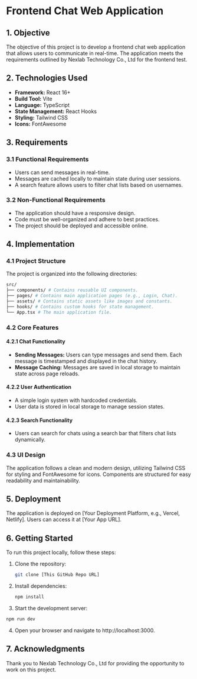 # Frontend Chat Web Application

## 1. Objective
The objective of this project is to develop a frontend chat web application that allows users to communicate in real-time. The application meets the requirements outlined by Nexlab Technology Co., Ltd for the frontend test.

## 2. Technologies Used
- **Framework:** React 16+
- **Build Tool:** Vite
- **Language:** TypeScript
- **State Management:** React Hooks
- **Styling:** Tailwind CSS
- **Icons:** FontAwesome

## 3. Requirements

### 3.1 Functional Requirements
- Users can send messages in real-time.
- Messages are cached locally to maintain state during user sessions.
- A search feature allows users to filter chat lists based on usernames.

### 3.2 Non-Functional Requirements
- The application should have a responsive design.
- Code must be well-organized and adhere to best practices.
- The project should be deployed and accessible online.

## 4. Implementation

### 4.1 Project Structure
The project is organized into the following directories:
```bash
src/ 
├── components/ # Contains reusable UI components. 
├── pages/ # Contains main application pages (e.g., Login, Chat). 
├── assets/ # Contains static assets like images and constants. 
├── hooks/ # Contains custom hooks for state management. 
└── App.tsx # The main application file.
```

### 4.2 Core Features

#### 4.2.1 Chat Functionality
- **Sending Messages:** Users can type messages and send them. Each message is timestamped and displayed in the chat history.
- **Message Caching:** Messages are saved in local storage to maintain state across page reloads.

#### 4.2.2 User Authentication
- A simple login system with hardcoded credentials.
- User data is stored in local storage to manage session states.

#### 4.2.3 Search Functionality
- Users can search for chats using a search bar that filters chat lists dynamically.

### 4.3 UI Design
The application follows a clean and modern design, utilizing Tailwind CSS for styling and FontAwesome for icons. Components are structured for easy readability and maintainability.

## 5. Deployment
The application is deployed on [Your Deployment Platform, e.g., Vercel, Netlify]. Users can access it at [Your App URL].

## 6. Getting Started
To run this project locally, follow these steps:

1. Clone the repository:
   ```bash
   git clone [This GitHub Repo URL]
   ```
2. Install dependencies:
    ```bash
    npm install
    ```
3. Start the development server:
```bash
npm run dev
```
4. Open your browser and navigate to http://localhost:3000.


## 7. Acknowledgments
Thank you to Nexlab Technology Co., Ltd for providing the opportunity to work on this project.
